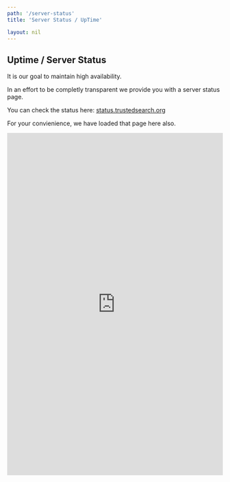 ```yaml
---
path: '/server-status'
title: 'Server Status / UpTime'

layout: nil
---
```


## Uptime / Server Status
It is our goal to maintain high availability.

In an effort to be completly transparent we provide you with a server status page.

You can check the status here: [status.trustedsearch.org](status.trustedsearch.org)

For your convienience, we have loaded that page here also.

<style>
	
	.status-page{
		height:800px;
		width:100%;
	}
</style>
<iframe src="http://status.trustedsearch.org" frameborder="0" class='status-page'></iframe>